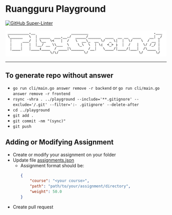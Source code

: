 # Ruangguru Playground

[![GitHub Super-Linter](https://github.com/ruang-guru/playground/workflows/Lint%20Code%20Base/badge.svg)](https://github.com/marketplace/actions/super-linter)

![banner](banner.png)

---

## To generate repo without answer

- `go run cli/main.go answer remove -r backend` or `go run cli/main.go answer remove -r frontend`
- `rsync -vhra . ../playground --include='**.gitignore' --exclude='/.git' --filter=':- .gitignore' --delete-after`
- `cd ../playground`
- `git add .`
- `git commit -nm "(sync)"`
- `git push`

## Adding or Modifying Assignment
- Create or modify your assignment on your folder
- Update file [assignments.json](./assignments.json)
  - Assignment format should be:
    ```json
    {
        "course": "<your course>",
        "path": "path/to/your/assignment/directory",
        "weight": 50.0
    }
    ```
- Create pull request